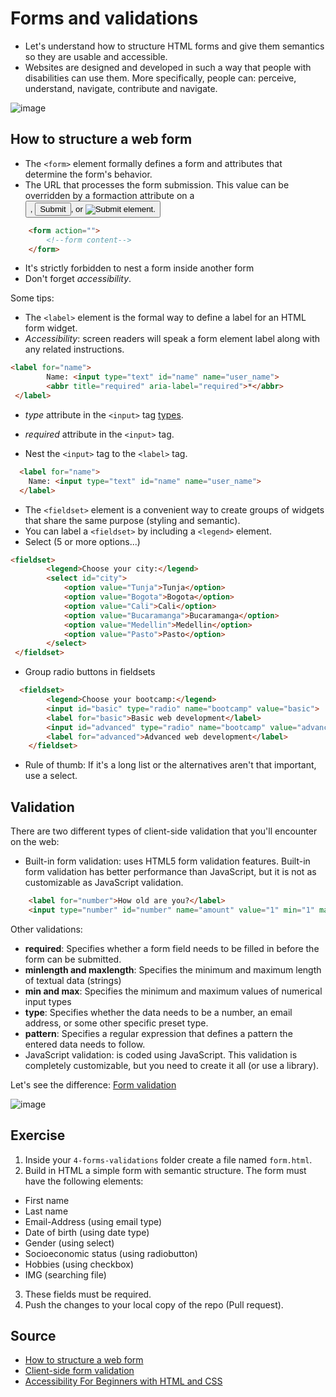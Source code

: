 # Forms and validations

* Let's understand how to structure HTML forms and give them semantics so they are usable and accessible.
* Websites are designed and developed in such a way that people with disabilities can use them. More specifically, people can: perceive, understand, navigate, contribute and navigate.

![image](https://user-images.githubusercontent.com/36536646/79612762-e7408f00-80c2-11ea-9515-895551579124.png)

## How to structure a web form

* The `<form>` element formally defines a form and attributes that determine the form's behavior.
* The URL that processes the form submission. This value can be overridden by a formaction attribute on a <button>, <input type="submit">, or <input type="image"> element.
  
```html
    <form action="">
        <!--form content-->
    </form>
```

* It's strictly forbidden to nest a form inside another form
* Don't forget *accessibility*.

Some tips:

* The `<label>` element is the formal way to define a label for an HTML form widget.
* *Accessibility*: screen readers will speak a form element label along with any related instructions. 

```html
<label for="name">
        Name: <input type="text" id="name" name="user_name">
        <abbr title="required" aria-label="required">*</abbr>
 </label>
```

* *type* attribute in the `<input>` tag [types](https://developer.mozilla.org/en-US/docs/Web/HTML/Element/input).
* *required* attribute in the `<input>` tag.

* Nest the `<input>` tag to the `<label>` tag.
```html
  <label for="name">
    Name: <input type="text" id="name" name="user_name">
  </label>
```

* The `<fieldset>` element is a convenient way to create groups of widgets that share the same purpose (styling and semantic). 
* You can label a `<fieldset>` by including a `<legend>` element.
* Select (5 or more options...)

```html
<fieldset>
        <legend>Choose your city:</legend>
        <select id="city">
            <option value="Tunja">Tunja</option>
            <option value="Bogota">Bogota</option>
            <option value="Cali">Cali</option>
            <option value="Bucaramanga">Bucaramanga</option>
            <option value="Medellin">Medellin</option>
            <option value="Pasto">Pasto</option>
        </select>
 </fieldset>
```

* Group radio buttons in fieldsets

```html
  <fieldset>
        <legend>Choose your bootcamp:</legend>
        <input id="basic" type="radio" name="bootcamp" value="basic">
        <label for="basic">Basic web development</label>
        <input id="advanced" type="radio" name="bootcamp" value="advanced">
        <label for="advanced">Advanced web development</label>
    </fieldset>
```

* Rule of thumb: If it's a long list or the alternatives aren't that important, use a select.

## Validation

There are two different types of client-side validation that you'll encounter on the web:

* Built-in form validation: uses HTML5 form validation features. Built-in form validation has better performance than JavaScript, but it is not as customizable as JavaScript validation.

```html
    <label for="number">How old are you?</label>
    <input type="number" id="number" name="amount" value="1" min="1" max="100">
```
Other validations:

* __required__: Specifies whether a form field needs to be filled in before the form can be submitted.
* __minlength and maxlength__: Specifies the minimum and maximum length of textual data (strings)
* __min and max__: Specifies the minimum and maximum values of numerical input types
* __type__: Specifies whether the data needs to be a number, an email address, or some other specific preset type. 
* __pattern__: Specifies a regular expression that defines a pattern the entered data needs to follow.
* JavaScript validation: is coded using JavaScript. This validation is completely customizable, but you need to create it all (or use a library).

Let's see the difference: [Form validation](https://developer.mozilla.org/en-US/docs/Learn/Forms/Form_validation)

![image](https://user-images.githubusercontent.com/36536646/79614339-ec530d80-80c5-11ea-9f5e-2cbe037d7160.png)


## Exercise

1. Inside your `4-forms-validations` folder create a file named `form.html`.
2. Build in HTML a simple form with semantic structure. The form must have the following elements:

* First name
* Last name
* Email-Address (using email type)
* Date of birth (using date type)
* Gender (using select)
* Socioeconomic status (using radiobutton)
* Hobbies (using checkbox)
* IMG (searching file)

3. These fields must be required.
4. Push the changes to your local copy of the repo (Pull request).
 
## Source

* [How to structure a web form](https://developer.mozilla.org/en-US/docs/Learn/Forms/How_to_structure_a_web_form)
* [Client-side form validation](https://developer.mozilla.org/en-US/docs/Learn/Forms/Form_validation)
* [Accessibility For Beginners with HTML and CSS](https://dev.to/mxl/accessibility-for-beginners-with-html-and-css-16j7)
